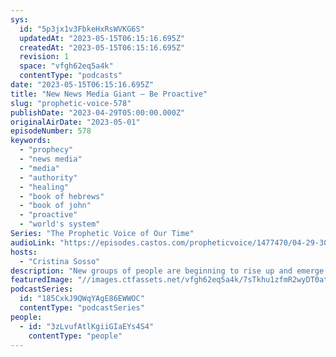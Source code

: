 ```yaml
---
sys:
  id: "5p3jx1v3FbkeHxRsWVKG6S"
  updatedAt: "2023-05-15T06:15:16.695Z"
  createdAt: "2023-05-15T06:15:16.695Z"
  revision: 1
  space: "vfgh62eq5a4k"
  contentType: "podcasts"
date: "2023-05-15T06:15:16.695Z"
title: "New News Media Giant — Be Proactive"
slug: "prophetic-voice-578"
publishDate: "2023-04-29T05:00:00.000Z"
originalAirDate: "2023-05-01"
episodeNumber: 578
keywords:
  - "prophecy"
  - "news media"
  - "media"
  - "authority"
  - "healing"
  - "book of hebrews"
  - "book of john"
  - "proactive"
  - "world's system"
Series: "The Prophetic Voice of Our Time"
audioLink: "https://episodes.castos.com/propheticvoice/1477470/04-29-30-23-The-Prophetic-Voice-of-our-Time-mixdown-.mp3"
hosts:
  - "Cristina Sosso"
description: "New groups of people are beginning to rise up and emerge in the News Media— righteous men and women of God— so do not despair, but thank God for what is happening. Let us continue to be proactive, for it is our job to make His enemies His footstool."
featuredImage: "//images.ctfassets.net/vfgh62eq5a4k/7sTkhu1zfmR2wyDT0attk9/cde3c74a91f84e15883f7fa0acb85184/absolutvision-WYd_PkCa1BY-unsplash__1_.jpg"
podcastSeries:
  id: "185CxkJ9QWqYAgE86EWWOC"
  contentType: "podcastSeries"
people:
  - id: "3zLvufAtlKgiiGIaEYs4S4"
    contentType: "people"
---
```

